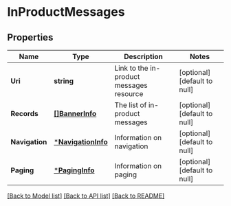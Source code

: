 # InProductMessages

## Properties
Name | Type | Description | Notes
------------ | ------------- | ------------- | -------------
**Uri** | **string** | Link to the in-product messages resource | [optional] [default to null]
**Records** | [**[]BannerInfo**](BannerInfo.md) | The list of in-product messages | [optional] [default to null]
**Navigation** | [***NavigationInfo**](NavigationInfo.md) | Information on navigation | [optional] [default to null]
**Paging** | [***PagingInfo**](PagingInfo.md) | Information on paging | [optional] [default to null]

[[Back to Model list]](../README.md#documentation-for-models) [[Back to API list]](../README.md#documentation-for-api-endpoints) [[Back to README]](../README.md)


